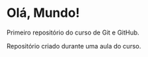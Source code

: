 # Olá, Mundo!
 Primeiro repositório do curso de Git e GitHub.
 
 Repositório criado durante uma aula do curso.
